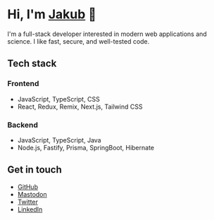 # Hi, I'm [Jakub](https://jakublesko.com) 👋

I'm a full-stack developer interested in modern web applications and science. I like fast, secure, and well-tested code.

## Tech stack

### Frontend

- JavaScript, TypeScript, CSS
- React, Redux, Remix, Next.js, Tailwind CSS

### Backend

- JavaScript, TypeScript, Java
- Node.js, Fastify, Prisma, SpringBoot, Hibernate

## Get in touch

- [GitHub](https://github.com/kubadlo)
- [Mastodon](https://mastodon.social/@kubadlo)
- [Twitter](https://twitter.com/kubadlo)
- [LinkedIn](https://www.linkedin.com/in/jakublesko/)
